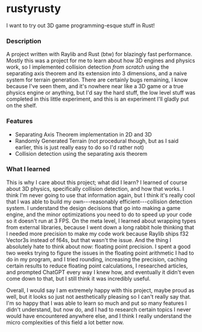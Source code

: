 # rustyrusty
I want to try out 3D game programming-esque stuff in Rust!

### Description
A project written with Raylib and Rust (btw) for blazingly fast performance. Mostly this was a project for me to learn about how 3D engines and physics work, so I implemented collision detection *from scratch* using the separating axis theorem and its extension into 3 dimensions, and a naive system for terrain generation. There are certainly bugs remaining, I know because I've seen them, and it's nowhere near like a 3D game or a true physics engine or anything, but I'd say the hard stuff, the low level stuff was completed in this little experiment, and this is an experiment I'll gladly put on the shelf.

### Features
- Separating Axis Theorem implementation in 2D and 3D
- Randomly Generated Terrain (not procedural though, but as I said earlier, this is just really easy to do so I'd rather not)
- Collision detection using the separating axis theorem

### What I learned
This is why I care about this project; what did I learn? I learned of course about 3D physics, specifically collision detection, and how that works. I think I'm never going to use that information again, but I think it's really cool that I was able to build my own---reasonably efficient---collision detection system. I understand the design decisions that go into making a game engine, and the minor optimizations you need to do to speed up your code so it doesn't run at 3 FPS. On the meta level, I learned about wrapping types from external libraries, because I went down a long rabbit hole thinking that I needed more precision to make my code work because Raylib ships f32 Vector3s instead of f64s, but that wasn't the issue. And the thing I absolutely hate to think about now: floating point precision. I spent a good two weeks trying to figure the issues in the floating point arithmetic I had to do in my program, and I tried rounding, increasing the precision, caching certain results to reduce floating point calculations, I researched articles, and prompted ChatGPT every way I knew how, and eventually it didn't even come down to that, but I still think it was incredibly useful.

Overall, I would say I am extremely happy with this project, maybe proud as well, but it looks so just not aesthetically pleasing so I can't really say that. I'm so happy that I was able to learn so much and put so many features I didn't understand, but now do, and I had to research certain topics I never would have encountered anywhere else, and I think I really understand the micro complexities of this field a lot better now.
